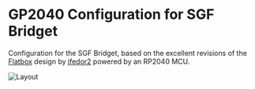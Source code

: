 # GP2040 Configuration for SGF Bridget


Configuration for the SGF Bridget, based on the excellent revisions of the [Flatbox](https://github.com/jfedor2/flatbox) design by [jfedor2](https://github.com/jfedor2) powered by an RP2040 MCU.

![Layout](assets/ButtonMapping.png)